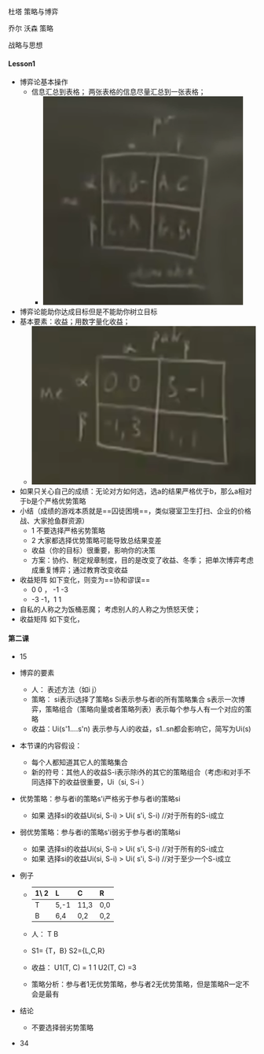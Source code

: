 杜塔  策略与博弈

乔尔 沃森    策略

战略与思想

#### Lesson1

- 博弈论基本操作
  - 信息汇总到表格； 两张表格的信息尽量汇总到一张表格；
    - ![image-20240509000037318](博弈论-photos/image-20240509000037318.png)
- 博弈论能助你达成目标但是不能助你树立目标
- 基本要素：收益；用数字量化收益；
  - ![image-20240508235655475](博弈论-photos/image-20240508235655475.png)
- 如果只关心自己的成绩：无论对方如何选，选a的结果严格优于b，那么a相对于b是个严格优势策略
- 小结（成绩的游戏本质就是==囚徒困境==，类似寝室卫生打扫、企业的价格战、大家抢鱼群资源）
  - 1 不要选择严格劣势策略
  - 2 大家都选择优势策略可能导致总结果变差
  - 收益（你的目标）很重要，影响你的决策
  - 方案：协约、制定规章制度，目的是改变了收益、冬季；  把单次博弈考虑成重复博弈；通过教育改变收益
- 收益矩阵  如下变化，则变为==协和谬误==
  - 0 0 ， -1 -3
  - -3 -1，1  1
- 自私的人称之为饭桶恶魔；  考虑别人的人称之为愤怒天使；
- 收益矩阵 如下变化，



#### 第二课 

- 15

- 博弈的要素 

  - 人： 表述方法（如i j）  
  -  策略：  si表示i选择了策略s    Si表示参与者i的所有策略集合   s表示一次博弈，策略组合（策略向量或者策略列表）表示每个参与人有一个对应的策略  
  - 收益：Ui(s'1....s'n)  表示参与人i的收益，s1..sn都会影响它，简写为Ui(s)

- 本节课的内容假设：

  - 每个人都知道其它人的策略集合
  - 新的符号：其他人的收益S-i表示除i外的其它的策略组合（考虑i和对手不同选择下的收益很重要，Ui（si,  S-i ）

- 优势策略：参与者i的策略s'i严格劣于参与者i的策略si

  - 如果 选择si的收益Ui(si, S-i)   >  Ui( s'i, S-i)  //对于所有的S-i成立

- 弱优势策略：参与者i的策略s'i弱劣于参与者i的策略si

  - 如果 选择si的收益Ui(si, S-i)   >  Ui( s'i, S-i)  //对于所有的S-i成立
  - 如果 选择si的收益Ui(si, S-i)   >  Ui( s'i, S-i)  //对于至少一个S-i成立

- 例子

  - | 1\ 2 | L    | C    | R    |
    | ---- | ---- | ---- | ---- |
    | T    | 5,-1 | 11,3 | 0,0  |
    | B    | 6,4  | 0,2  | 0,2  |

  - 人： T B

  -  S1= {T，B}    S2={L,C,R}

  - 收益： U1(T, C) = 1 1     U2(T, C) =3

  - 策略分析：参与者1无优势策略，参与者2无优势策略，但是策略R一定不会是最有

- 结论

  - 不要选择弱劣势策略

- 34

